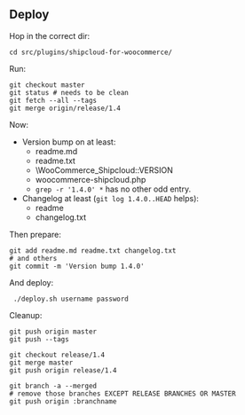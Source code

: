 ## Deploy

Hop in the correct dir:

    cd src/plugins/shipcloud-for-woocommerce/

Run:

    git checkout master
    git status # needs to be clean
    git fetch --all --tags
    git merge origin/release/1.4

Now:

- Version bump on at least:
  - readme.md
  - readme.txt
  - \WooCommerce_Shipcloud::VERSION
  - woocommerce-shipcloud.php
  - `grep -r '1.4.0' *` has no other odd entry.
- Changelog at least (`git log 1.4.0..HEAD` helps):
  - readme
  - changelog.txt

Then prepare:

    git add readme.md readme.txt changelog.txt
    # and others
    git commit -m 'Version bump 1.4.0'
    

And deploy:

     ./deploy.sh username password    

Cleanup:
    
    git push origin master
    git push --tags
    
    git checkout release/1.4
    git merge master
    git push origin release/1.4
    
    git branch -a --merged
    # remove those branches EXCEPT RELEASE BRANCHES OR MASTER
    git push origin :branchname

